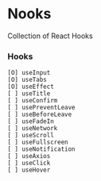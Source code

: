# Nooks

Collection of React Hooks

### Hooks

    [O] useInput
    [O] useTabs
    [O] useEffect
    [ ] useTitle
    [ ] useConfirm
    [ ] usePreventLeave
    [ ] useBeforeLeave
    [ ] useFadeIn
    [ ] useNetwork
    [ ] useScroll
    [ ] useFullscreen
    [ ] useNotification
    [ ] useAxios
    [ ] useClick
    [ ] useHover
